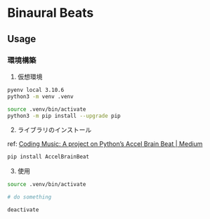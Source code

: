# Binaural Beats

## Usage

### 環境構築

1. 仮想環境

```bash
pyenv local 3.10.6
python3 -m venv .venv

source .venv/bin/activate
python3 -m pip install --upgrade pip
```

2. ライブラリのインストール

ref: [Coding Music: A project on Python’s Accel Brain Beat | Medium](https://medium.com/strategio/coding-music-a-project-on-pythons-accel-brain-beat-f1aab34b6876)

```bash
pip install AccelBrainBeat
```

3. 使用

```bash
source .venv/bin/activate

# do something

deactivate
```
